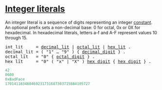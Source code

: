 # [Integer literals](#integer-literals)

An integer literal is a sequence of digits representing an integer [constant](/Constants/). An optional prefix sets a non-decimal base: 0 for octal, 0x or 0X for hexadecimal. In hexadecimal literals, letters a-f and A-F represent values 10 through 15.

<pre>
<a id="int_lit">int_lit</a>     = <a href="#decimal_lit">decimal_lit</a> | <a href="#octal_lit">octal_lit</a> | <a href="#hex_lit">hex_lit</a> .
<a id="decimal_lit">decimal_lit</a> = ( "1" … "9" ) { <a href="/Source%20code%20representation/letters_and_digits.html#decimal_digit">decimal_digit</a> } .
<a id="octal_lit">octal_lit</a>   = "0" { <a href="/Source%20code%20representation/letters_and_digits.html#octal_digit">octal_digit</a> } .
<a id="hex_lit">hex_lit</a>     = "0" ( "x" | "X" ) <a href="/Source%20code%20representation/letters_and_digits.html#hex_digit">hex_digit</a> { <a href="/Source%20code%20representation/letters_and_digits.html#hex_digit">hex_digit</a> } .
</pre> 

```go
42
0600
0xBadFace
170141183460469231731687303715884105727
```
